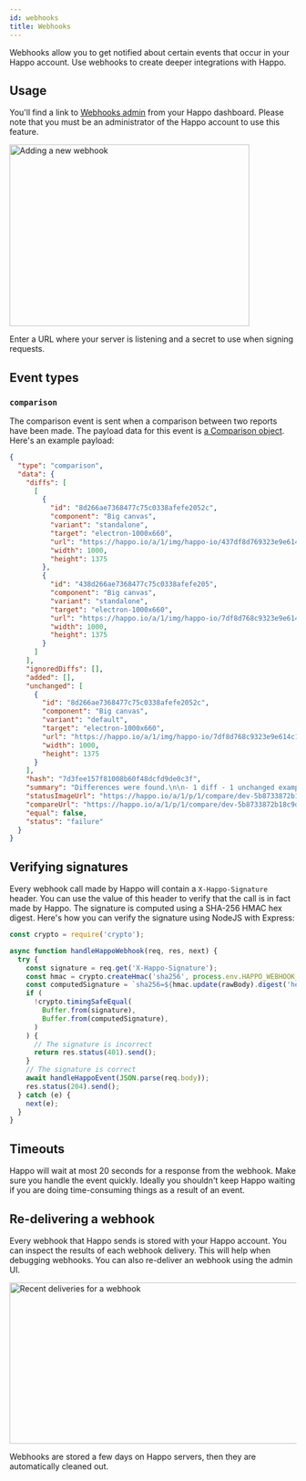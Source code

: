 ```yaml
---
id: webhooks
title: Webhooks
---
```


Webhooks allow you to get notified about certain events that occur in your Happo
account. Use webhooks to create deeper integrations with Happo.

## Usage

You'll find a link to [Webhooks admin](https://happo.io/webhooks) from your
Happo dashboard. Please note that you must be an administrator of the Happo
account to use this feature.

<img
  src="/img/webhooks-new.png"
  alt="Adding a new webhook"
  style="margin-left: 0"
  width="421"
  height="319"
/>

Enter a URL where your server is listening and a secret to use when signing
requests.

## Event types

### `comparison`

The comparison event is sent when a comparison between two reports have been
made. The payload data for this event is
[a Comparison object](https://happo.io/docs/api#Comparison). Here's an example
payload:

```json
{
  "type": "comparison",
  "data": {
    "diffs": [
      [
        {
          "id": "8d266ae7368477c75c0338afefe2052c",
          "component": "Big canvas",
          "variant": "standalone",
          "target": "electron-1000x660",
          "url": "https://happo.io/a/1/img/happo-io/437df8d769323e9e614c14214caae266",
          "width": 1000,
          "height": 1375
        },
        {
          "id": "438d266ae7368477c75c0338afefe205",
          "component": "Big canvas",
          "variant": "standalone",
          "target": "electron-1000x660",
          "url": "https://happo.io/a/1/img/happo-io/7df8d768c9323e9e614c14214caae266",
          "width": 1000,
          "height": 1375
        }
      ]
    ],
    "ignoredDiffs": [],
    "added": [],
    "unchanged": [
      {
        "id": "8d266ae7368477c75c0338afefe2052c",
        "component": "Big canvas",
        "variant": "default",
        "target": "electron-1000x660",
        "url": "https://happo.io/a/1/img/happo-io/7df8d768c9323e9e614c14214caae266",
        "width": 1000,
        "height": 1375
      }
    ],
    "hash": "7d3fee157f81008b60f48dcfd9de0c3f",
    "summary": "Differences were found.\n\n- 1 diff - 1 unchanged example\n\nView full report at \nhttps://happo.io/a/1/p/1/compare/dev-5b8733872b18c9dcf58c/dev-17c0aafc?t=added\n",
    "statusImageUrl": "https://happo.io/a/1/p/1/compare/dev-5b8733872b18c9dcf58c/dev-17c0aafc/status.svg",
    "compareUrl": "https://happo.io/a/1/p/1/compare/dev-5b8733872b18c9dcf58c/dev-17c0aafc?t=added",
    "equal": false,
    "status": "failure"
  }
}
```

## Verifying signatures

Every webhook call made by Happo will contain a `X-Happo-Signature` header. You
can use the value of this header to verify that the call is in fact made by
Happo. The signature is computed using a SHA-256 HMAC hex digest. Here's how you
can verify the signature using NodeJS with Express:

```js
const crypto = require('crypto');

async function handleHappoWebhook(req, res, next) {
  try {
    const signature = req.get('X-Happo-Signature');
    const hmac = crypto.createHmac('sha256', process.env.HAPPO_WEBHOOK_SECRET);
    const computedSignature = `sha256=${hmac.update(rawBody).digest('hex')}`;
    if (
      !crypto.timingSafeEqual(
        Buffer.from(signature),
        Buffer.from(computedSignature),
      )
    ) {
      // The signature is incorrect
      return res.status(401).send();
    }
    // The signature is correct
    await handleHappoEvent(JSON.parse(req.body));
    res.status(204).send();
  } catch (e) {
    next(e);
  }
}
```

## Timeouts

Happo will wait at most 20 seconds for a response from the webhook. Make sure
you handle the event quickly. Ideally you shouldn't keep Happo waiting if you
are doing time-consuming things as a result of an event.

## Re-delivering a webhook

Every webhook that Happo sends is stored with your Happo account. You can
inspect the results of each webhook delivery. This will help when debugging
webhooks. You can also re-deliver an webhook using the admin UI.

<img
  src="/img/webhooks-recent-deliveries.png"
  alt="Recent deliveries for a webhook"
  style="margin-left: 0"
  width="664"
  height="283"
/>

Webhooks are stored a few days on Happo servers, then they are automatically
cleaned out.
